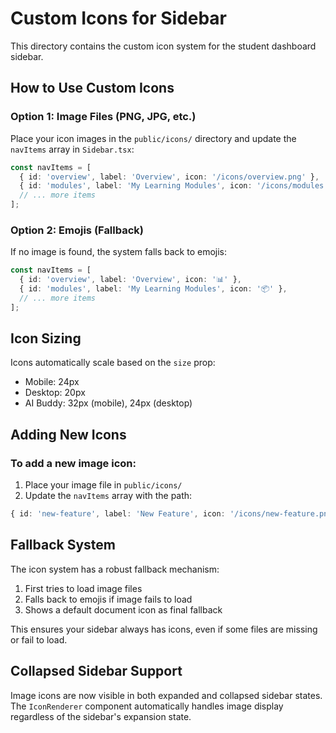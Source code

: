 # Custom Icons for Sidebar

This directory contains the custom icon system for the student dashboard sidebar.

## How to Use Custom Icons

### Option 1: Image Files (PNG, JPG, etc.)
Place your icon images in the `public/icons/` directory and update the `navItems` array in `Sidebar.tsx`:

```typescript
const navItems = [
  { id: 'overview', label: 'Overview', icon: '/icons/overview.png' },
  { id: 'modules', label: 'My Learning Modules', icon: '/icons/modules.png' },
  // ... more items
];
```

### Option 2: Emojis (Fallback)
If no image is found, the system falls back to emojis:

```typescript
const navItems = [
  { id: 'overview', label: 'Overview', icon: '📊' },
  { id: 'modules', label: 'My Learning Modules', icon: '📦' },
  // ... more items
];
```

## Icon Sizing

Icons automatically scale based on the `size` prop:
- Mobile: 24px
- Desktop: 20px
- AI Buddy: 32px (mobile), 24px (desktop)

## Adding New Icons

### To add a new image icon:

1. Place your image file in `public/icons/`
2. Update the `navItems` array with the path:
```typescript
{ id: 'new-feature', label: 'New Feature', icon: '/icons/new-feature.png' }
```

## Fallback System

The icon system has a robust fallback mechanism:
1. First tries to load image files
2. Falls back to emojis if image fails to load
3. Shows a default document icon as final fallback

This ensures your sidebar always has icons, even if some files are missing or fail to load.

## Collapsed Sidebar Support

Image icons are now visible in both expanded and collapsed sidebar states. The `IconRenderer` component automatically handles image display regardless of the sidebar's expansion state. 